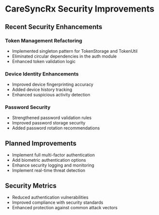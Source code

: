 # CareSyncRx Security Improvements

## Recent Security Enhancements

### Token Management Refactoring
- Implemented singleton pattern for TokenStorage and TokenUtil
- Eliminated circular dependencies in the auth module
- Enhanced token validation logic

### Device Identity Enhancements
- Improved device fingerprinting accuracy
- Added device history tracking
- Enhanced suspicious activity detection

### Password Security
- Strengthened password validation rules
- Improved password storage security
- Added password rotation recommendations

## Planned Improvements
- Implement full multi-factor authentication
- Add biometric authentication options
- Enhance security logging and monitoring
- Implement real-time threat detection

## Security Metrics
- Reduced authentication vulnerabilities
- Improved compliance with security standards
- Enhanced protection against common attack vectors
